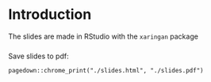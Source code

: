# Introduction

The slides are made in RStudio with the `xaringan` package

###

Save slides to pdf:

```
pagedown::chrome_print("./slides.html", "./slides.pdf")
```
    